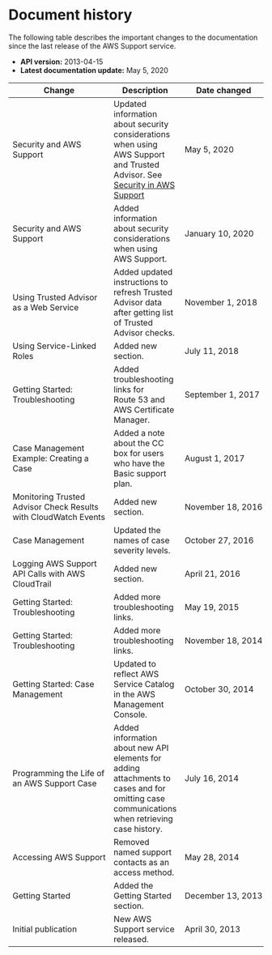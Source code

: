 # Document history<a name="History"></a>

The following table describes the important changes to the documentation since the last release of the AWS Support service\.
+ **API version:** 2013\-04\-15
+ **Latest documentation update:** May 5, 2020


| Change | Description | Date changed | 
| --- | --- | --- | 
| Security and AWS Support | Updated information about security considerations when using AWS Support and Trusted Advisor\. See [Security in AWS Support](security.md) | May 5, 2020 | 
| Security and AWS Support | Added information about security considerations when using AWS Support\. | January 10, 2020 | 
| Using Trusted Advisor as a Web Service | Added updated instructions to refresh Trusted Advisor data after getting list of Trusted Advisor checks\. | November 1, 2018 | 
| Using Service\-Linked Roles | Added new section\. | July 11, 2018 | 
| Getting Started: Troubleshooting | Added troubleshooting links for Route 53 and AWS Certificate Manager\. | September 1, 2017 | 
| Case Management Example: Creating a Case | Added a note about the CC box for users who have the Basic support plan\. | August 1, 2017 | 
| Monitoring Trusted Advisor Check Results with CloudWatch Events | Added new section\. | November 18, 2016 | 
| Case Management | Updated the names of case severity levels\. | October 27, 2016 | 
| Logging AWS Support API Calls with AWS CloudTrail | Added new section\. | April 21, 2016 | 
| Getting Started: Troubleshooting | Added more troubleshooting links\. | May 19, 2015 | 
| Getting Started: Troubleshooting | Added more troubleshooting links\. | November 18, 2014 | 
| Getting Started: Case Management | Updated to reflect AWS Service Catalog in the AWS Management Console\. | October 30, 2014 | 
| Programming the Life of an AWS Support Case | Added information about new API elements for adding attachments to cases and for omitting case communications when retrieving case history\. | July 16, 2014 | 
| Accessing AWS Support | Removed named support contacts as an access method\. | May 28, 2014 | 
| Getting Started | Added the Getting Started section\. | December 13, 2013 | 
| Initial publication | New AWS Support service released\. | April 30, 2013 | 